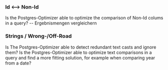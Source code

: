### Id <--> Non-Id
Is the Postgres-Optimizer able to optimize the comparison of Non-Id colums in a query?
-- Ergebnismengen vergleichern

### Strings / Wrong-/Off-Road
Is The Postgres-Optimizer able to detect redundant text casts and ignore them?
Is the Postgres-Optimizer able to optimize text comparisons in a query and find a more fitting solution, for example when comparing year from a date?
